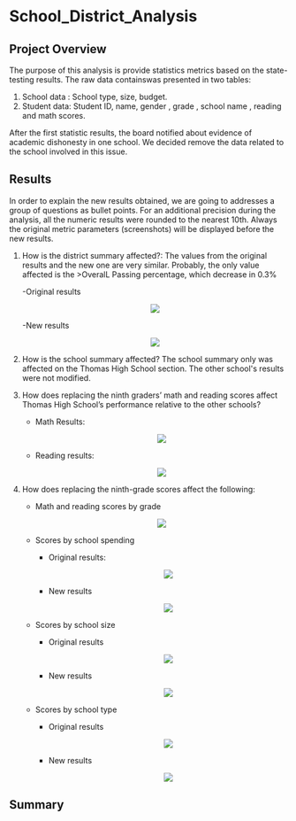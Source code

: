 # School_District_Analysis

## Project Overview
The purpose of this analysis is provide statistics metrics based on the state-testing results. The raw data containswas presented in two tables:

1. School data : School type, size, budget. 
2. Student data: Student ID, name, gender , grade , school name , reading and math scores.

After the first statistic results, the board notified about evidence of academic dishonesty in one school. We decided remove the data related to the school involved in this issue. 

## Results
In order to explain the new results obtained, we are going to addresses a group of questions as bullet points. For an additional precision during the analysis, all the numeric results were rounded to the nearest 10th. Always the original metric parameters (screenshots) will be displayed before the new results. 

1. How is the district summary affected?: The values from the original results and the new one are very similar. Probably, the only value affected is the >OveralL Passing percentage, which decrease in 0.3% 

   -Original results
   <p align="center"><img src="https://user-images.githubusercontent.com/88695570/133708516-fd8d6fdf-5d3d-4dee-b970-1859a43ca075.png">
    
   -New results
    <p align="center"><img src="https://user-images.githubusercontent.com/88695570/133708516-fd8d6fdf-5d3d-4dee-b970-1859a43ca075.png">

2. How is the school summary affected? The school summary only was affected on the Thomas High School section. The other school's results were not modified.  
        
3. How does replacing the ninth graders’ math and reading scores affect Thomas High School’s performance relative to the other schools?

   - Math Results:
        <p align="center"><img src="https://user-images.githubusercontent.com/88695570/133724675-2002b538-fa45-4522-a87e-0cb01b05cd99.png">
            
   - Reading results:
        <p align="center"><img src="https://user-images.githubusercontent.com/88695570/133724721-ab438b08-af0d-41d8-ad86-7c0654c58c02.png">
        
4. How does replacing the ninth-grade scores affect the following:

   - Math and reading scores by grade
              <p align="center"><img src="https://user-images.githubusercontent.com/88695570/133724807-4db6e651-bf05-457e-b4f9-6466653507cc.png">    
   - Scores by school spending
        - Original results:
              <p align="center"><img src="https://user-images.githubusercontent.com/88695570/133724944-5f388603-b8c0-41cd-82f3-2969652a400c.png">    
        - New results
              <p align="center"><img src="https://user-images.githubusercontent.com/88695570/133725012-bb7cf9b8-7c96-4e1e-840f-f797f2c95c93.png">

   - Scores by school size
        - Original results
              <p align="center"><img src="https://user-images.githubusercontent.com/88695570/133725050-f33676af-914c-4c70-aab5-6e74774f9d69.png">
      
        - New results
              <p align="center"><img src="https://user-images.githubusercontent.com/88695570/133725058-dbabacca-164c-4995-85ac-471f3ca3ee9a.png">
    
   - Scores by school type 
        - Original results
              <p align="center"><img src="https://user-images.githubusercontent.com/88695570/133725072-922cc9f5-ff81-41b1-a22e-a22c8c5683ec.png">

        - New results
              <p align="center"><img src="https://user-images.githubusercontent.com/88695570/133725090-ad83cf23-0638-4222-b0d6-41847e0ca2b9.png">

## Summary 
